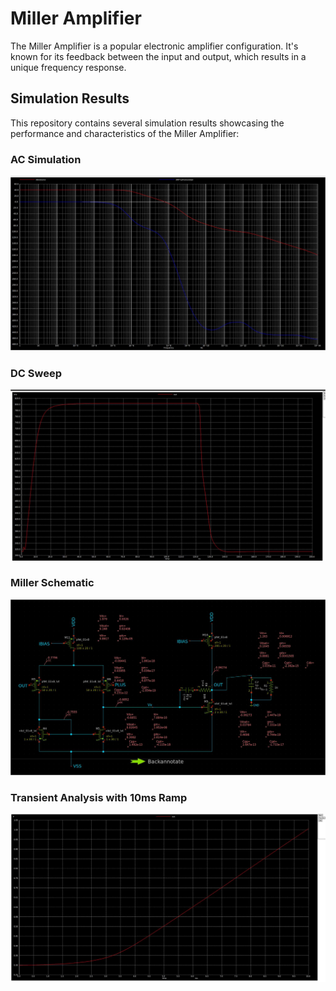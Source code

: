 # Miller Amplifier 

The Miller Amplifier is a popular electronic amplifier configuration. It's known for its feedback between the input and output, which results in a unique frequency response.

## Simulation Results

This repository contains several simulation results showcasing the performance and characteristics of the Miller Amplifier:

### AC Simulation
![AC Simulation](./res/ac_sim.jpg)

### DC Sweep
![DC Sweep](./res/dc_sweep.jpg)

### Miller Schematic
![Miller Schematic](./res/miller_sch.jpg)

### Transient Analysis with 10ms Ramp
![Transient Analysis with 10ms Ramp](./res/tran_10ms_ramp.jpg)
